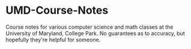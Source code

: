 # UMD-Course-Notes
Course notes for various computer science and math classes at the University of Maryland, College Park. No guarantees as to accuracy, but hopefully they're helpful for someone.
